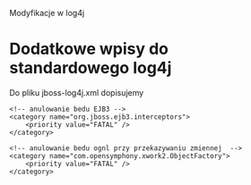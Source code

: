 Modyfikacje w log4j

# Dodatkowe wpisy do standardowego log4j #
Do pliku jboss-log4j.xml  dopisujemy
```
<!-- anulowanie bedu EJB3 -->
<category name="org.jboss.ejb3.interceptors">
    <priority value="FATAL" />
</category>

<!-- anulowanie bedu ognl przy przekazywaniu zmiennej  -->
<category name="com.opensymphony.xwork2.ObjectFactory">
    <priority value="FATAL" />
</category>
```